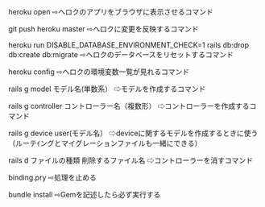 
heroku open
⇨ヘロクのアプリをブラウザに表示させるコマンド

git push heroku master
⇨ヘロクに変更を反映するコマンド

heroku run DISABLE_DATABASE_ENVIRONMENT_CHECK=1 rails db:drop db:create db:migrate
⇨ヘロクのデータベースをリセットするコマンド

heroku config
⇨ヘロクの環境変数一覧が見れるコマンド


rails g model モデル名(単数系）
⇨モデルを作成するコマンド

rails g controller コントローラー名（複数形）
⇨コントローラーを作成するコマンド

rails g device user(モデル名）
⇨deviceに関するモデルを作成するときに使う
（ルーテｲングとマイグレーションファイルも一緒にできる）

rails d ファイルの種類 削除するファイル名
⇨コントローラーを消すコマンド


binding.pry
⇨処理を止める

bundle install
⇨Gemを記述したら必ず実行する
